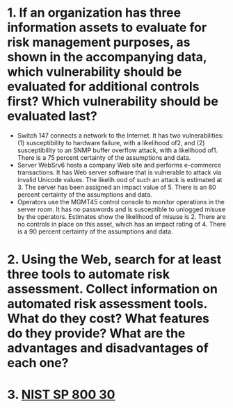 # 1. If an organization has three information assets to evaluate for risk management purposes, as shown in the accompanying data, which vulnerability should be evaluated for additional controls first? Which vulnerability should be evaluated last?
+ Switch 147 connects a network to the Internet. It has two vulnerabilities:
(1) susceptibility to hardware failure, with a likelihood of2, and (2) susceptibility to an SNMP buffer overflow attack, with
a likelihood of1. There is a 75 percent certainty of the assumptions and data.
+ Server WebSrv6 hosts a company Web site and performs e-commerce transactions. It has Web server software that is vulnerable to
attack via invalid Unicode values. The likelih ood of such an attack is estimated at 3. The server has been assigned an impact value of 5. There is an 80 percent certainty of the assumptions and data.
+ Operators use the MGMT45 control console to monitor operations in the server room. It has no passwords and is susceptible to unlogged misuse by the operators. Estimates show the likelihood of misuse is 2. There are no controls in place on this asset, which has an impact rating of 4. There is a 90 percent certainty of the assumptions and data.

# 2. Using the Web, search for at least three tools to automate risk assessment. Collect information on automated risk assessment tools. What do they cost? What features do they provide? What are the advantages and disadvantages of each one?


# 3. [NIST SP 800 30](https://www.youtube.com/watch?v=VR0PvwKpDUA)
